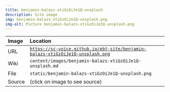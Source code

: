 ```yaml
---
title: benjamin-balazs-xtiGzOiJe1Q-unsplash
description: Site image
img: benjamin-balazs-xtiGzOiJe1Q-unsplash.png
img-alt: Picture benjamin-balazs-xtiGzOiJe1Q-unsplash.png
---
```


  | Image | Location |
  | :----- | :----- |
  | URL | <code><a href="https://sc-voice.github.io/ebt-site/benjamin-balazs-xtiGzOiJe1Q-unsplash.png" target="_blank">https://sc-voice.github.io/ebt-site/benjamin-balazs-xtiGzOiJe1Q-unsplash.png</a></code> |
  | Wiki | <code>content/images/benjamin-balazs-xtiGzOiJe1Q-unsplash.md</code> |
  | File | <code>static/benjamin-balazs-xtiGzOiJe1Q-unsplash.png</code> |
  | Source | (click on image to see source) |

